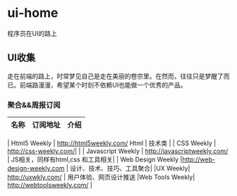 # ui-home
程序员在UI的路上

## UI收集
走在前端的路上，时常梦见自己是走在美丽的卷宗里。在然而，往往只是梦醒了而已。前端路漫漫，希望某个时刻不依赖UI也能做一个优秀的产品。

### 聚合&&周报订阅

|             名称             | 订阅地址          |    介绍          |
|:----:|:----:|:----:|

|   Html5 Weekly    |    http://html5weekly.com/ Html | 技术类  |
| CSS Weekly | http://css-weekly.com/|  |
| Javascript Weekly |  http://javascriptweekly.com/ |   JS相关，同样有html,css 和工具相关|
| Web Design Weekly |http://web-design-weekly.com | 设计、技术、技巧、工具聚合| 
|UX Weekly|   http://uxwkly.com/ | 用户体验、网页设计推送
|Web Tools Weekly|    http://webtoolsweekly.com/ | 